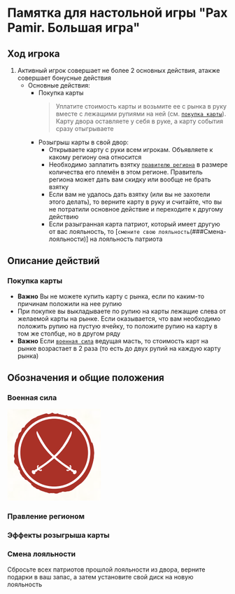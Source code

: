 # Памятка для настольной игры "Pax Pamir. Большая игра"
## Ход игрока
1. Активный игрок совершает не более 2 основных действия, атакже совершает бонусные действия
    * Основные действия:
        - Покупка карты
            > Уплатите стоимость карты и возьмите ее с рынка в руку вместе с лежащими рупиями на ней (см. [`покупка карты`](#покупка-карты)). Карту двора оставляете у себя в руке, а карту события сразу отыгрываете
        - Розыгрыш карты в свой двор:
            + Открываете карту с руки всем игрокам. Объявляете к какому региону она относится
            + Необходимо заплатить взятку [`правителю региона`](#правление-регионом) в размере количества его племён в этом регионе. Правитель региона может дать вам скидку или вообще не брать взятку
            + Если вам не удалось дать взятку (или вы не захотели этого делать), то верните карту в руку и считайте, что вы не потратили основное действие и переходите к другому действию
            + Если разыгранная карта патриот, который имеет другую от вас лояльность, то [`смените свою лояльность`(###Смена-лояльности)] на лояльность патриота

## Описание действий
### Покупка карты
* **Важно** Вы не можете купить карту с рынка, если по каким-то причинам положили на нее рупию
* При покупке вы выкладываете по рупию на карты лежащие слева от желаемой карты на рынке. Если оказывается, что вам необходимо положить рупию на пустую ячейку, то положите рупию на карту в том же столбце, но в другом ряду
* **Важно** Если [`военная сила`](#военная-сила) ведущая масть, то стоимость карт на рынке возрастает в 2 раза (то есть до двух рупий на каждую карту рынка)

## Обозначения и общие положения

### Военная сила
![Значок масти военной силы](./images/army.suit.png)

### Правление регионом

### Эффекты розыгрыша карты

### Смена лояльности
Сбросьте всех патриотов прошлой лояльности из двора, верните подарки в ваш запас, а затем установите свой диск на новую лояльность